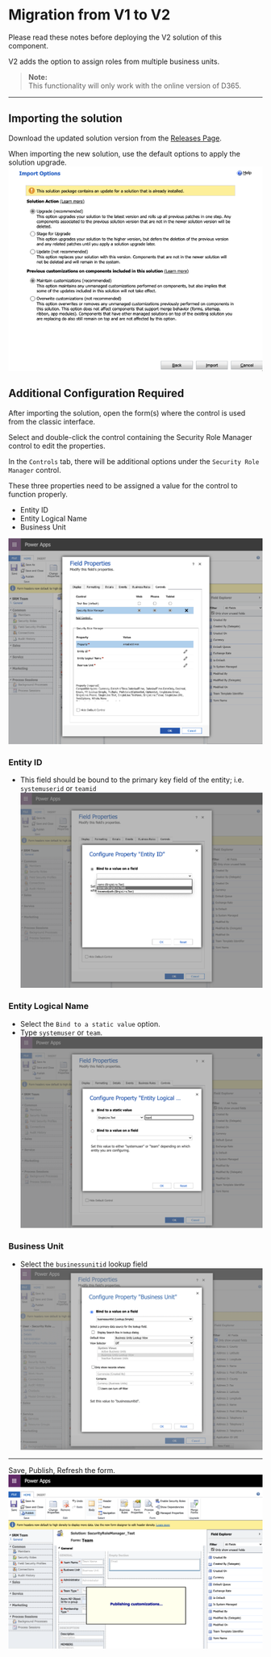 # Migration from V1 to V2

Please read these notes before deploying the V2 solution of this component.

V2 adds the option to assign roles from multiple business units.

> **Note:** \
> This functionality will only work with the online version of D365.

---

## Importing the solution

Download the updated solution version from the [Releases Page](https://github.com/cathalnoonan/d365-pcf-securityrolemanager/releases).

When importing the new solution, use the default options to apply the solution upgrade.
![Solution Import - Use default options](./res/solutionimport-options.png)

## Additional Configuration Required

After importing the solution, open the form(s) where the control is used from the classic interface.

Select and double-click the control containing the Security Role Manager control to edit the properties.

In the `Controls` tab, there will be additional options under the `Security Role Manager` control.

These three properties need to be assigned a value for the control to function properly.
- Entity ID
- Entity Logical Name
- Business Unit

![Configuration properties added to the new version](./res/configuration-properties.png)

### Entity ID
- This field should be bound to the primary key field of the entity; i.e. `systemuserid` or `teamid`
  ![Entity ID](./res/configuration-properties-entityid.png)

### Entity Logical Name
- Select the `Bind to a static value` option.
- Type `systemuser` or `team`.
  ![Entity Logical Name](./res/configuration-properties-entitylogicalname.png)

### Business Unit
- Select the `businessunitid` lookup field
  ![Business Unit](./res/configuration-properties-businessunit.png)

---

Save, Publish, Refresh the form.
![Save, Publish, Refresh the form](./res/configuration-save-publish.png)
